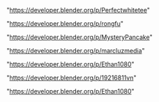"https://developer.blender.org/p/Perfectwhitetee"

"https://developer.blender.org/p/rongfu"

"https://developer.blender.org/p/MysteryPancake"

"https://developer.blender.org/p/marcluzmedia"

"https://developer.blender.org/p/Ethan1080"

 
"https://developer.blender.org/p/19216811vn"


"https://developer.blender.org/p/Ethan1080"


 
